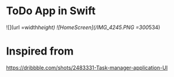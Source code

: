 # ToDo App in Swift
![](url =width*height)
![HomeScreen](/IMG_4245.PNG =300*534)



# Inspired from
https://dribbble.com/shots/2483331-Task-manager-application-UI